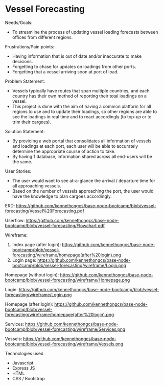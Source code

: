 # Vessel Forecasting


Needs/Goals:

- To streamline the process of updating vessel loading forecasts between offices from different regions.

Frustrations/Pain points:

- Having information that is out of date and/or inaccurate to make decisions.
- Forgetting to chase for updates on loadings from other ports.
- Forgetting that a vessel arriving soon at port of load.

Problem Statement:

- Vessels typically have routes that span multiple countries, and each country has their own method of reporting their total loadings on a vessel.
- This project is done with the aim of having a common platform for all regions to use and to update their loadings, so other regions are able to see the loadings in real time and to react accordingly (to top-up or to trim their cargoes).

Solution Statement:

- By providing a web portal that consolidates all information of vessels and loadings at each port, each user will be able to accurately determine the appropriate course of action to take.
- By having 1 database, information shared across all end-users will be the same.

User Stories:

- The user would want to see at-a-glance the arrival / departure time for all approaching vessels.
- Based on the number of vessels approaching the port, the user would have the knowledge to plan cargoes accordingly.

ERD: https://github.com/kennethongcs/base-node-bootcamp/blob/vessel-forecasting/Vessel%20Forecasting.pdf

Userflow: https://github.com/kennethongcs/base-node-bootcamp/blob/vessel-forecasting/Flowchart.pdf

Wireframe:

1. Index page (after login): https://github.com/kennethongcs/base-node-bootcamp/blob/vessel-forecasting/wireframe/homepage(after%20login).png
2. Login page: https://github.com/kennethongcs/base-node-bootcamp/blob/vessel-forecasting/wireframe/Login.png

Homepage (without login): https://github.com/kennethongcs/base-node-bootcamp/blob/vessel-forecasting/wireframe/Homepage.png

Login: https://github.com/kennethongcs/base-node-bootcamp/blob/vessel-forecasting/wireframe/Login.png

Homepage (after login): https://github.com/kennethongcs/base-node-bootcamp/blob/vessel-forecasting/wireframe/homepage(after%20login).png

Services: https://github.com/kennethongcs/base-node-bootcamp/blob/vessel-forecasting/wireframe/Services.png

Vessels: https://github.com/kennethongcs/base-node-bootcamp/blob/vessel-forecasting/wireframe/Vessels.png

Technologies used:
- Javascript
- Express JS
- HTML
- CSS / Bootstrap
